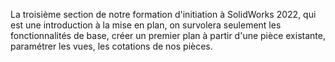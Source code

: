 La troisième section de notre formation d'initiation à SolidWorks 2022, qui est une introduction à la mise en plan, on survolera seulement les fonctionnalités de base, créer un premier plan à partir d'une pièce existante, paramétrer les vues, les cotations de nos pièces.